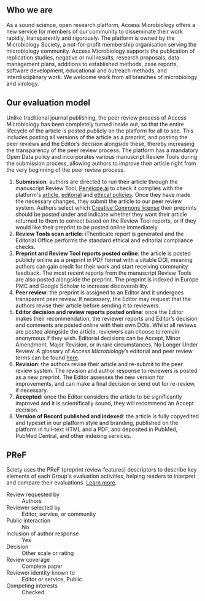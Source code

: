 ## Who we are

As a sound science, open research platform, Access Microbiology offers a new service for members of our community to disseminate their work rapidly, transparently and rigorously. The platform is owned by the Microbiology Society, a not-for-profit membership organisation serving the microbiology community. Access Microbiology supports the publication of replication studies, negative or null results, research proposals, data management plans, additions to established methods, case reports, software development, educational and outreach methods, and interdisciplinary work. We welcome work from all branches of microbiology and virology.

## Our evaluation model

Unlike traditional journal publishing, the peer review process of Access Microbiology has been completely turned inside out, so that the entire lifecycle of the article is posted publicly on the platform for all to see. This includes posting all versions of the article as a preprint, and posting the peer reviews and the Editor’s decision alongside these, thereby increasing the transparency of the peer review process. The platform has a mandatory Open Data policy and incorporates various manuscript Review Tools during the submission process, allowing authors to improve their article right from the very beginning of the peer review process.

1. __Submission__: authors are directed to run their article through the manuscript Review Tool, [Penelope.ai](https://www.penelope.ai/) to check it complies with the platform's [article](https://www.microbiologyresearch.org/article-types), [editorial](https://www.microbiologyresearch.org/prepare-an-article) and [ethical policies](https://www.microbiologyresearch.org/ethics-policies). Once they have made the necessary changes, they submit the article to our peer review system. Authors select which [Creative Commons license](https://creativecommons.org/licenses/?lang=en) their preprints should be posted under and indicate whether they want their article returned to them to correct based on the Review Tool reports, or if they would like their preprint to be posted online immediately.
1. __Review Tools scan article__: iThenticate report is generated and the Editorial Office performs the standard ethical and editorial compliance checks.
1. __Preprint and Review Tool reports posted online__: the article is posted publicly online as a preprint in PDF format with a citable DOI, meaning authors can gain credit for their work and start receiving community feedback. The most recent reports from the manuscript Review Tools are also posted alongside the preprint. The preprint is indexed in Europe PMC and Google Scholar to increase discoverability.
1. __Peer review__: the preprint is assigned to an Editor and it undergoes transparent peer review. If necessary, the Editor may request that the authors revise their article before sending it to reviewers.
1. __Editor decision and review reports posted online__: once the Editor makes their recommendation, the reviewer reports and Editor’s decision and comments are posted online with their own DOIs. Whilst all reviews are posted alongside the article, reviewers can choose to remain anonymous if they wish. Editorial decisions can be Accept,  Minor Amendment, Major Revision, or in rare circumstances, No Longer Under Review. A glossary of _Access Microbiology_’s editorial and peer review terms can be found [here](https://www.microbiologyresearch.org/content/journal/acmi?page=about-journal#8).
1. __Revision__: the authors revise their article and re-submit to the peer review system. The revision and author response to reviewers is posted as a new preprint. The Editor assesses the new version for improvements, and can make a final decision or send out for re-review, if necessary.
1. __Accepted__: once the Editor considers the article to be significantly improved and it is scientifically sound, they will recommend an Accept decision.
1. __Version of Record published and indexed__: the article is fully copyedited and typeset in our platform style and branding, published on the platform in full-text HTML and a PDF, and deposited in PubMed, PubMed Central, and other indexing services.

## PReF

Sciety uses the PReF (preprint review features) descriptors to describe key elements of each Group's evaluation activities, helping readers to interpret and compare their evaluations.
[Learn more](https://osf.io/8zj9w/).

<dl class="group-page-pref">
    <dt>Review requested by</dt>
    <dd>Authors</dd>
    <dt>Reviewer selected by</dt>
    <dd>Editor, service, or community</dd>
    <dt>Public interaction</dt>
    <dd>No</dd>
    <dt>Inclusion of author response</dt>
    <dd>Yes</dd>
    <dt>Decision</dt>
    <dd>Other scale or rating</dd>
    <dt>Review coverage</dt>
    <dd>Complete paper</dd>
    <dt>Reviewer identity known to</dt>
    <dd>Editor or service, Public</dd>
    <dt>Competing interests</dt>
    <dd>Checked</dd>
</dl>
